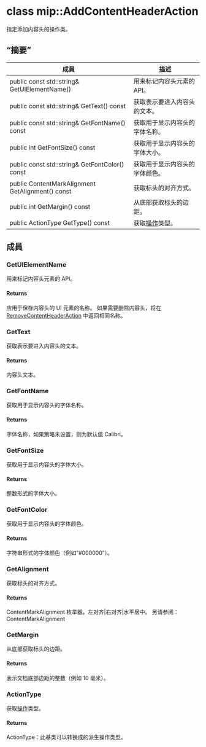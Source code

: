 # <a name="class-mipaddcontentheaderaction"></a>class mip::AddContentHeaderAction 
指定添加内容头的操作类。
  
## <a name="summary"></a>“摘要”
 成員                        | 描述                                
--------------------------------|---------------------------------------------
public const std::string& GetUIElementName()  |  用来标记内容头元素的 API。
public const std::string& GetText() const  |  获取表示要进入内容头的文本。
public const std::string& GetFontName() const  |  获取用于显示内容头的字体名称。
public int GetFontSize() const  |  获取用于显示内容头的字体大小。
public const std::string& GetFontColor() const  |  获取用于显示内容头的字体颜色。
public ContentMarkAlignment GetAlignment() const  |  获取标头的对齐方式。
public int GetMargin() const  |  从底部获取标头的边距。
public ActionType GetType() const  |  获取[操作](#classmip_1_1_action)类型。
  
## <a name="members"></a>成員
  
### <a name="getuielementname"></a>GetUIElementName
用来标记内容头元素的 API。
  
#### <a name="returns"></a>Returns
应用于保存内容头的 UI 元素的名称。 如果需要删除内容头，将在 [RemoveContentHeaderAction](#classmip_1_1_remove_content_header_action) 中返回相同名称。
  
### <a name="gettext"></a>GetText
获取表示要进入内容头的文本。
  
#### <a name="returns"></a>Returns
内容头文本。
  
### <a name="getfontname"></a>GetFontName
获取用于显示内容头的字体名称。
  
#### <a name="returns"></a>Returns
字体名称，如果策略未设置，则为默认值 Calibri。
  
### <a name="getfontsize"></a>GetFontSize
获取用于显示内容头的字体大小。
  
#### <a name="returns"></a>Returns
整数形式的字体大小。
  
### <a name="getfontcolor"></a>GetFontColor
获取用于显示内容头的字体颜色。
  
#### <a name="returns"></a>Returns
字符串形式的字体颜色（例如“#000000”）。
  
### <a name="getalignment"></a>GetAlignment
获取标头的对齐方式。
  
#### <a name="returns"></a>Returns
ContentMarkAlignment 枚举器，左对齐|右对齐|水平居中。 
另请参阅：ContentMarkAlignment
  
### <a name="getmargin"></a>GetMargin
从底部获取标头的边距。
  
#### <a name="returns"></a>Returns
表示文档底部边距的整数（例如 10 毫米）。
  
### <a name="actiontype"></a>ActionType
获取[操作](#classmip_1_1_action)类型。
  
#### <a name="returns"></a>Returns
ActionType：此基类可以转换成的派生操作类型。